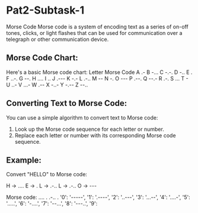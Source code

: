 # Pat2-Subtask-1
Morse Code 
Morse code is a system of encoding text as a series of on-off tones, clicks, or light flashes that can be used for communication over a telegraph or other communication device.

## Morse Code Chart:
Here's a basic Morse code chart:
Letter	Morse Code
A	.-
B	-...
C	-.-.
D	-..
E	.
F	..-.
G	--.
H	....
I	..
J	.---
K	-.-
L	.-..
M	--
N	-.
O	---
P	.--.
Q	--.-
R	.-.
S	...
T	- 
U	..-
V	...-
W	.--
X	-..-
Y	-.--
Z	--..
## Converting Text to Morse Code:
You can use a simple algorithm to convert text to Morse code:

1. Look up the Morse code sequence for each letter or number.
2. Replace each letter or number with its corresponding Morse code sequence.

## Example:
Convert "HELLO" to Morse code:

H -> ....
E -> .
L -> .-..
L -> .-..
O -> ---

Morse code: .... . .-.. .
    '0': '-----', '1': '.----', '2': '..---', '3': '...--', '4': '....-', 
    '5': '.....', '6': '-....', '7': '--...', '8': '---..', '9':
